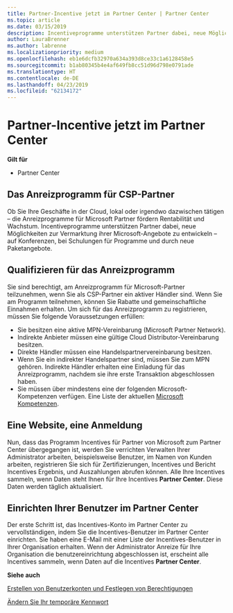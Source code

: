 ```yaml
---
title: Partner-Incentive jetzt im Partner Center | Partner Center
ms.topic: article
ms.date: 03/15/2019
description: Incentiveprogramme unterstützen Partner dabei, neue Möglichkeiten zur Vermarktung ihrer Microsoft-Angebote zu entwickeln, Schulungen anzubieten usw.
author: LauraBrenner
ms.author: labrenne
ms.localizationpriority: medium
ms.openlocfilehash: eb1e6dcfb32970a634a393d8ce33c1a6128458e5
ms.sourcegitcommit: b1ab80345b4e4af649fb8cc51d96d798e0791ade
ms.translationtype: HT
ms.contentlocale: de-DE
ms.lasthandoff: 04/23/2019
ms.locfileid: "62134172"
---
```

# <a name="partner-incentives-is-now-on-partner-center"></a>Partner-Incentive jetzt im Partner Center 

**Gilt für**

-  Partner Center

## <a name="the-csp-partner-incentives-program"></a>Das Anreizprogramm für CSP-Partner

Ob Sie Ihre Geschäfte in der Cloud, lokal oder irgendwo dazwischen tätigen – die Anreizprogramme für Microsoft Partner fördern Rentabilität und Wachstum. Incentiveprogramme unterstützen Partner dabei, neue Möglichkeiten zur Vermarktung ihrer Microsoft-Angebote zu entwickeln – auf Konferenzen, bei Schulungen für Programme und durch neue Paketangebote. 

## <a name="qualify-for-the-incentives-program"></a>Qualifizieren für das Anreizprogramm

Sie sind berechtigt, am Anreizprogramm für Microsoft-Partner teilzunehmen, wenn Sie als CSP-Partner ein aktiver Händler sind.
Wenn Sie am Programm teilnehmen, können Sie Rabatte und gemeinschaftliche Einnahmen erhalten. Um sich für das Anreizprogramm zu registrieren, müssen Sie folgende Voraussetzungen erfüllen: 
- Sie besitzen eine aktive MPN-Vereinbarung (Microsoft Partner Network).  
- Indirekte Anbieter müssen eine gültige Cloud Distributor-Vereinbarung besitzen.
- Direkte Händler müssen eine Handelspartnervereinbarung besitzen.
- Wenn Sie ein indirekter Handelspartner sind, müssen Sie zum MPN gehören. Indirekte Händler erhalten eine Einladung für das Anreizprogramm, nachdem sie ihre erste Transaktion abgeschlossen haben. 
- Sie müssen über mindestens eine der folgenden Microsoft-Kompetenzen verfügen. Eine Liste der aktuellen [Microsoft Kompetenzen](competencies.md).

## <a name="one-site-one-log-on"></a>Eine Website, eine Anmeldung

Nun, dass das Programm Incentives für Partner von Microsoft zum Partner Center übergegangen ist, werden Sie verrichten Verwalten Ihrer Administrator arbeiten, beispielsweise Benutzer, im Namen von Kunden arbeiten, registrieren Sie sich für Zertifizierungen, Incentives und Bericht Incentives Ergebnis, und Auszahlungen abrufen können. Alle Ihre Incentives sammeln, wenn Daten steht Ihnen für Ihre Incentives **Partner Center**. Diese Daten werden täglich aktualisiert.
 
## <a name="set-your-users-up-in-partner-center"></a>Einrichten Ihrer Benutzer im Partner Center
 
Der erste Schritt ist, das Incentives-Konto im Partner Center zu vervollständigen, indem Sie die Incentives-Benutzer im Partner Center einrichten. Sie haben eine E-Mail mit einer Liste der Incentives-Benutzer in Ihrer Organisation erhalten. Wenn der Administrator Anreize für Ihre Organisation die benutzereinrichtung abgeschlossen ist, erscheint alle Incentives sammeln, wenn Daten auf die Incentives **Partner Center**.

**Siehe auch**

[Erstellen von Benutzerkonten und Festlegen von Berechtigungen](create-user-accounts-and-set-permissions.md)

[Ändern Sie Ihr temporäre Kennwort](change-your-temporary-password.md)

